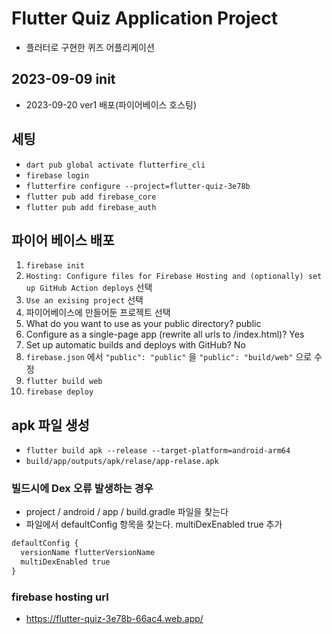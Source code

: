 # Flutter Quiz Application Project
- 플러터로 구현한 퀴즈 어플리케이션
## 2023-09-09 init
- 2023-09-20 ver1 배포(파이어베이스 호스팅)

## 세팅
- `dart pub global activate flutterfire_cli`
- `firebase login`
- `flutterfire configure --project=flutter-quiz-3e78b`
- `flutter pub add firebase_core`
- `flutter pub add firebase_auth`

## 파이어 베이스 배포
1. `firebase init`
2. `Hosting: Configure files for Firebase Hosting and (optionally) set up GitHub Action deploys` 선택
3. `Use an exising project` 선택
4. 파이어베이스에 만들어둔 프로젝트 선택
5. What do you want to use as your public directory? public
6. Configure as a single-page app (rewrite all urls to /index.html)? Yes
7. Set up automatic builds and deploys with GitHub? No
8. `firebase.json` 에서 `"public": "public"` 을 `"public": "build/web"` 으로 수정
9. `flutter build web`
10. `firebase deploy`

## apk 파일 생성
- `flutter build apk --release --target-platform=android-arm64`
- `build/app/outputs/apk/relase/app-relase.apk`

### 빌드시에 Dex 오류 발생하는 경우
 - project / android / app / build.gradle 파일을 찾는다
 - 파일에서 defaultConfig 항목을 찾는다. multiDexEnabled true 추가
```xml
defaultConfig {
  versionName flutterVersionName
  multiDexEnabled true
}
```
### firebase hosting url
- https://flutter-quiz-3e78b-66ac4.web.app/
